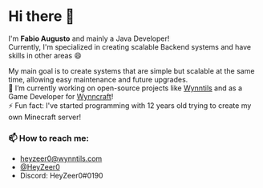 # Hi there 👋

I'm **Fabio Augusto** and mainly a Java Developer!<br>
Currently, I'm specialized in creating scalable Backend systems and have skills in other areas 😄

My main goal is to create systems that are simple but scalable at the same time, allowing easy maintenance and future upgrades.<br>
🔭 I’m currently working on open-source projects like [Wynntils](https://github.com/Wynntils) and as a Game Developer for [Wynncraft](https://wynncraft.com/)!<br>
⚡ Fun fact: I've started programming with 12 years old trying to create my own Minecraft server!

### 📫 How to reach me:
  - heyzeer0@wynntils.com
  - [@HeyZeer0](https://twitter.com/HeyZeer0)
  - Discord: HeyZeer0#0190
